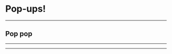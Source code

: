 <!-- .slide: data-background-color="hsl(210 80% 20%)" -->

# Pop-ups!

---

<!-- .slide: data-background-color="hsl(210 80% 20%)" -->

## Pop pop

---

<!-- .slide: data-background-iframe="/demos/test-demo/" data-background-interactive -->
---

